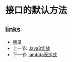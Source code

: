 # 接口的默认方法





## links
   * [目录](<README.md>)
   * 上一节: [Java8实战](<01.0.md>)
   * 下一节: [lambda表达式](<01.2.md>)